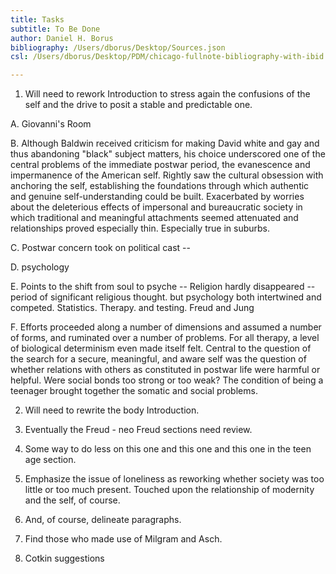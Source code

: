 ```yaml
---
title: Tasks
subtitle: To Be Done
author: Daniel H. Borus
bibliography: /Users/dborus/Desktop/Sources.json
csl: /Users/dborus/Desktop/PDM/chicago-fullnote-bibliography-with-ibid.csl

---
```



1. Will need to rework Introduction to stress again the confusions of the self and the drive to posit a stable and predictable one.

A. Giovanni's Room

B. Although Baldwin received criticism for making David white and gay and thus abandoning "black" subject matters, his choice underscored one of the central problems of the immediate postwar period, the evanescence and impermanence of the American self. Rightly saw the cultural obsession with anchoring the self, establishing the foundations through which authentic and genuine self-understanding could be built. Exacerbated by worries about the deleterious effects of impersonal and bureaucratic society in which traditional and meaningful attachments seemed attenuated and relationships proved especially thin. Especially true in suburbs.

C. Postwar concern took on political cast --

D. psychology

E. Points to the shift from soul to psyche -- Religion hardly disappeared -- period of significant religious thought. but psychology both intertwined and competed. Statistics. Therapy. and testing. Freud and Jung

F.  Efforts proceeded along a number of dimensions and assumed a number of forms, and ruminated over a number of problems. For all therapy, a level of biological determinism even made itself felt. Central to the question of the search for a secure, meaningful, and aware self was the question of whether relations with others as constituted in postwar life were harmful or helpful. Were social bonds too strong or too weak? The condition of being a teenager brought together the somatic and social problems.

2. Will need to rewrite the body Introduction.

3. Eventually the Freud - neo Freud sections need review.

4. Some way to do less on this one and this one and this one in the teen age section.

5. Emphasize the issue of loneliness as reworking whether society was too little or too much present. Touched upon the relationship of modernity and the self, of course.

6. And, of course, delineate paragraphs.

7. Find those who made use of Milgram and Asch.

8. Cotkin suggestions
